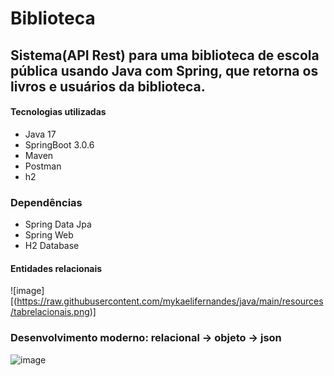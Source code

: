 # Biblioteca
## Sistema(API Rest) para uma biblioteca de escola pública usando Java com Spring, que retorna os livros e usuários da biblioteca.

#### Tecnologias utilizadas
- Java 17
- SpringBoot 3.0.6
- Maven
- Postman 
- h2 
 
 ### Dependências
  - Spring Data Jpa 
  - Spring Web
  - H2 Database 

#### Entidades relacionais

![image][(https://raw.githubusercontent.com/mykaelifernandes/java/main/resources/tabrelacionais.png)]

### Desenvolvimento moderno: relacional -> objeto -> json

![image](https://imgur.com/olTCfTF.png)

